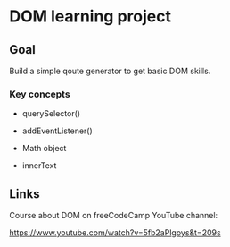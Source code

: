 # DOM learning project

## Goal

Build a simple qoute generator to get basic DOM skills.

### Key concepts

- querySelector()

- addEventListener()

- Math object

- innerText

## Links

Course about DOM on freeCodeCamp YouTube channel:

https://www.youtube.com/watch?v=5fb2aPlgoys&t=209s